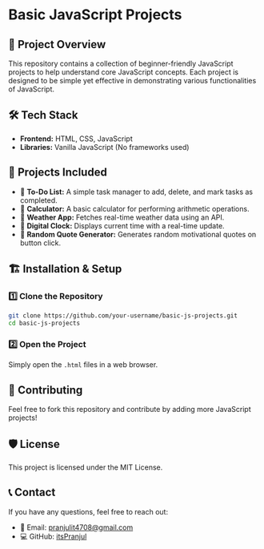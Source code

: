 # Basic JavaScript Projects

## 📌 Project Overview
This repository contains a collection of beginner-friendly JavaScript projects to help understand core JavaScript concepts. Each project is designed to be simple yet effective in demonstrating various functionalities of JavaScript.

## 🛠️ Tech Stack
- **Frontend:** HTML, CSS, JavaScript
- **Libraries:** Vanilla JavaScript (No frameworks used)

## 🎯 Projects Included
- 🔹 **To-Do List:** A simple task manager to add, delete, and mark tasks as completed.
- 🔹 **Calculator:** A basic calculator for performing arithmetic operations.
- 🔹 **Weather App:** Fetches real-time weather data using an API.
- 🔹 **Digital Clock:** Displays current time with a real-time update.
- 🔹 **Random Quote Generator:** Generates random motivational quotes on button click.

## 🏗️ Installation & Setup
### 1️⃣ Clone the Repository
```sh
git clone https://github.com/your-username/basic-js-projects.git
cd basic-js-projects
```
### 2️⃣ Open the Project
Simply open the `.html` files in a web browser.

## 📝 Contributing
Feel free to fork this repository and contribute by adding more JavaScript projects!

## 🛡️ License
This project is licensed under the MIT License.

## 📞 Contact
If you have any questions, feel free to reach out:
- 📧 Email: pranjulit4708@gmail.com
- 💻 GitHub: [itsPranjul](https://github.com/itsPranjul)

